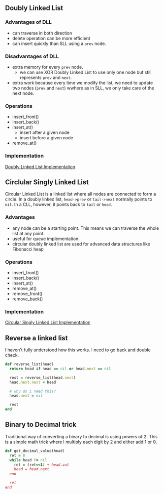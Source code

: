 ## Doubly Linked List
### Advantages of DLL
- can traverse in both direction
- delete operation can be more efficient
- can insert quickly than SLL using a `prev` node.

### Disadvantages of DLL
- extra memory for every `prev` node.
  + we can use XOR Doubly Linked List to use only one node but still represents `prev` and `next`.
- extra work because every time we modify the list, we need to update two nodes (`prev` and `next`) wwhere as in SLL, we only take care of the next node.

### Operations
- insert_front()
- insert_back()
- insert_at()
  + insert after a given node
  + insert before a given node
- remove_at() 

### Implementation
[Doubly Linked List Implementation](https://github.com/jioneeu/coding/blob/master/data_structure/ruby/linked-list/doubly/dll.rb)

<div class="divider"></div>

## Circlular Singly Linked List
Circular Linked List is a linked list where all nodes are connected to form a circle. 
In a doubly linked list, `head->prev` or `tail->next` normally points to `nil`. In a CLL, however,
it points back to `tail` or `head`.

### Advantages
- any node can be a starting point. This means we can traverse the whole list at any point.
- useful for queue implementation.
- circular doubly linked list are used for advanced data structures like Fibonacci heap

### Operations
- insert_front()
- insert_back()
- insert_at()
- remove_at()
- remove_front()
- remove_back()

### Implementation
[Circular Singly Linked List Implementation](https://github.com/jioneeu/coding/blob/master/data_structure/ruby/linked-list/circular/csll.rb)

<div class="divider"></div>

## Reverse a linked list
I haven't fully understood how this works. I need to go back and double check.
```rb
def reverse_list(head)
  return head if head == nil or head.next == nil

  rest = reverse_list(head.next)
  head.next.next = head

  # why do i need this?
  head.next = nil

  rest
end
```

<div class="divider"></div>

## Binary to Decimal trick
Traditional way of converting a binary to decimal is using powers of 2.
This is a simple math trick where I multiply each digit by 2 and either add 1 or 0.

```rb
def get_decimal_value(head)
  ret = 0
  while head != nil
    ret = (ret<<1) + head.val
    head = head.next
  end

  ret
end
```